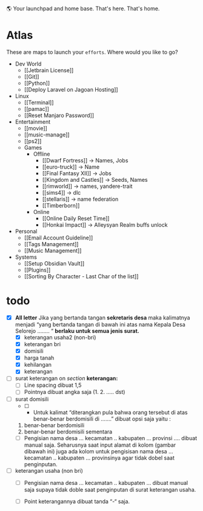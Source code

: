 🌎 Your launchpad and home base. That's here. That's home.
# Atlas 
These are maps to launch your `efforts`. Where would you like to go?






- Dev World
	- [[Jetbrain License]]
	- [[Git]]
	- [[Python]]
	- [[Deploy Laravel on Jagoan Hosting]]
- Linux
	- [[Terminal]]
	- [[pamac]]
	- [[Reset Manjaro Password]]
- Entertainment
	- [[movie]]
	- [[music-manage]]
	- [[ps2]]
	- Games
		- Offline
			- [[Dwarf Fortress]] -> Names, Jobs
			- [[euro-truck]] -> Name
			- [[Final Fantasy XII]] -> Jobs
			- [[Kingdom and Castles]] -> Seeds, Names
			- [[rimworld]] -> names, yandere-trait
			- [[sims4]] -> dlc
			- [[stellaris]] -> name federation
			- [[Timberborn]]
		- Online
			- [[Online Daily Reset Time]]
			- [[Honkai Impact]] -> Alleysyan Realm buffs unlock
- Personal
	- [[Email Account Guideline]]
	- [[Tags Management]]
	- [[Music Management]]
- Systems
	- [[Setup Obsidian Vault]]
	- [[Plugins]]
	- [[Sorting By Character - Last Char of the list]]



# todo
- [x] **All letter** Jika yang bertanda tangan **sekretaris desa** maka kalimatnya menjadi “yang bertanda tangan di bawah ini atas nama Kepala Desa Selorejo …….. “ **berlaku untuk semua jenis surat.**
	- [x] keterangan usaha2 (non-bri)
	- [x] keterangan bri
	- [x] domisili
	- [x] harga tanah
	- [x] kehilangan
	- [x] keterangan
- [ ] surat keterangan on *section* **keterangan:**
	- [ ] Line spacing dibuat 1,5
	- [ ] Pointnya dibuat angka saja (1. 2. ….. dst)
- [ ] surat domisili
	- [ ] - Untuk kalimat “diterangkan pula bahwa orang tersebut di atas benar-benar berdomisili di …….” dibuat opsi saja yaitu :
	1. benar-benar berdomisili
	2. benar-benar berdomisili sementara
	- [ ] Pengisian nama desa … kecamatan .. kabupaten … provinsi …. dibuat manual saja. Seharusnya saat input alamat di kolom (gambar dibawah ini) juga ada kolom untuk pengisisan nama desa … kecamatan .. kabupaten … provinsinya agar tidak dobel saat penginputan.
- [ ] keterangan usaha (non bri)
	- [ ] Pengisian nama desa … kecamatan .. kabupaten … dibuat manual saja supaya tidak doble saat penginputan di surat keterangan usaha.
	- [ ] Point keterangannya dibuat tanda “-“ saja.


